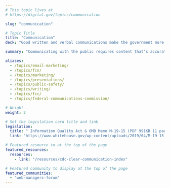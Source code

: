 ```yaml
---
# This topic lives at
# https://digital.gov/topics/communication

slug: "communication"

# Topic Title
title: "Communication"
deck: "Good written and verbal communications make the government more effective and trustworthy."

summary: "Communicating with the public requires content that’s accurate, relevant, easy-to-use, and conveyed in plain language. Maximize the quality and integrity of information provided to the public by staying informed, connecting with other federal communicators, and implementing best practices shared by trusted resources."

aliases:
  - /topics/email-marketing/
  - /topics/fcn/
  - /topics/marketing/
  - /topics/presentations/
  - /topics/public-safety/
  - /topics/writing/
  - /topics/fcc/
  - /topics/federal-communications-commission/

# Weight
weight: 2

# Set the legislation card title and link
legislation:
  title: " Information Quality Act & OMB Memo M-19-15 (PDF 991KB 11 pages)"
  link: "https://www.whitehouse.gov/wp-content/uploads/2019/04/M-19-15.pdf"

# Featured resource to at the top of the page
featured_resources:
  resources:
    - link: "/resources/cdc-clear-communication-index"

# Featured community to display at the top of the page
featured_communities:
  - "web-managers-forum"
---
```

